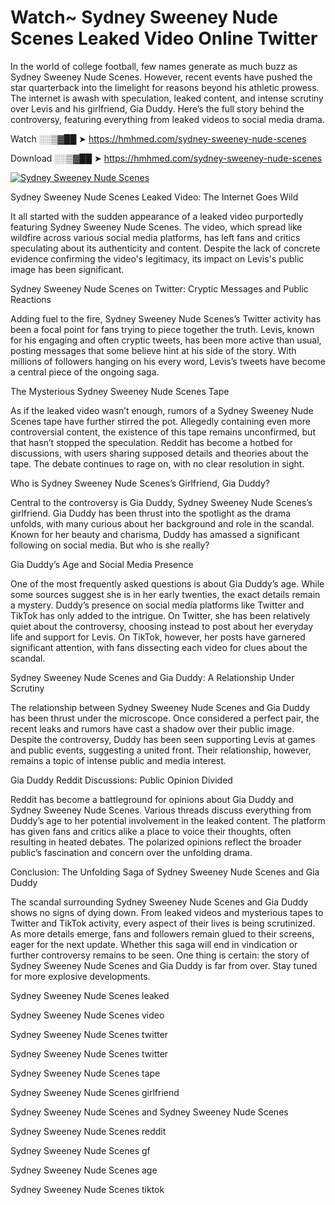 # Watch~ Sydney Sweeney Nude Scenes Leaked Video Online Twitter

In the world of college football, few names generate as much buzz as Sydney Sweeney Nude Scenes. However, recent events have pushed the star quarterback into the limelight for reasons beyond his athletic prowess. The internet is awash with speculation, leaked content, and intense scrutiny over Levis and his girlfriend, Gia Duddy. Here’s the full story behind the controversy, featuring everything from leaked videos to social media drama.

Watch ░░▒▓██ ➤ https://hmhmed.com/sydney-sweeney-nude-scenes

Download ░░▒▓██ ➤ https://hmhmed.com/sydney-sweeney-nude-scenes

[![Sydney Sweeney Nude Scenes](https://i.imgur.com/dJHk4Zq.gif)](https://hmhmed.com/sydney-sweeney-nude-scenes)

Sydney Sweeney Nude Scenes Leaked Video: The Internet Goes Wild

It all started with the sudden appearance of a leaked video purportedly featuring Sydney Sweeney Nude Scenes. The video, which spread like wildfire across various social media platforms, has left fans and critics speculating about its authenticity and content. Despite the lack of concrete evidence confirming the video's legitimacy, its impact on Levis's public image has been significant.

Sydney Sweeney Nude Scenes on Twitter: Cryptic Messages and Public Reactions

Adding fuel to the fire, Sydney Sweeney Nude Scenes’s Twitter activity has been a focal point for fans trying to piece together the truth. Levis, known for his engaging and often cryptic tweets, has been more active than usual, posting messages that some believe hint at his side of the story. With millions of followers hanging on his every word, Levis’s tweets have become a central piece of the ongoing saga.

The Mysterious Sydney Sweeney Nude Scenes Tape

As if the leaked video wasn’t enough, rumors of a Sydney Sweeney Nude Scenes tape have further stirred the pot. Allegedly containing even more controversial content, the existence of this tape remains unconfirmed, but that hasn’t stopped the speculation. Reddit has become a hotbed for discussions, with users sharing supposed details and theories about the tape. The debate continues to rage on, with no clear resolution in sight.

Who is Sydney Sweeney Nude Scenes’s Girlfriend, Gia Duddy?

Central to the controversy is Gia Duddy, Sydney Sweeney Nude Scenes’s girlfriend. Gia Duddy has been thrust into the spotlight as the drama unfolds, with many curious about her background and role in the scandal. Known for her beauty and charisma, Duddy has amassed a significant following on social media. But who is she really?

Gia Duddy’s Age and Social Media Presence

One of the most frequently asked questions is about Gia Duddy’s age. While some sources suggest she is in her early twenties, the exact details remain a mystery. Duddy’s presence on social media platforms like Twitter and TikTok has only added to the intrigue. On Twitter, she has been relatively quiet about the controversy, choosing instead to post about her everyday life and support for Levis. On TikTok, however, her posts have garnered significant attention, with fans dissecting each video for clues about the scandal.

Sydney Sweeney Nude Scenes and Gia Duddy: A Relationship Under Scrutiny

The relationship between Sydney Sweeney Nude Scenes and Gia Duddy has been thrust under the microscope. Once considered a perfect pair, the recent leaks and rumors have cast a shadow over their public image. Despite the controversy, Duddy has been seen supporting Levis at games and public events, suggesting a united front. Their relationship, however, remains a topic of intense public and media interest.

Gia Duddy Reddit Discussions: Public Opinion Divided

Reddit has become a battleground for opinions about Gia Duddy and Sydney Sweeney Nude Scenes. Various threads discuss everything from Duddy’s age to her potential involvement in the leaked content. The platform has given fans and critics alike a place to voice their thoughts, often resulting in heated debates. The polarized opinions reflect the broader public’s fascination and concern over the unfolding drama.

Conclusion: The Unfolding Saga of Sydney Sweeney Nude Scenes and Gia Duddy

The scandal surrounding Sydney Sweeney Nude Scenes and Gia Duddy shows no signs of dying down. From leaked videos and mysterious tapes to Twitter and TikTok activity, every aspect of their lives is being scrutinized. As more details emerge, fans and followers remain glued to their screens, eager for the next update. Whether this saga will end in vindication or further controversy remains to be seen. One thing is certain: the story of Sydney Sweeney Nude Scenes and Gia Duddy is far from over. Stay tuned for more explosive developments.

Sydney Sweeney Nude Scenes leaked

Sydney Sweeney Nude Scenes video

Sydney Sweeney Nude Scenes twitter

Sydney Sweeney Nude Scenes twitter

Sydney Sweeney Nude Scenes tape

Sydney Sweeney Nude Scenes girlfriend

Sydney Sweeney Nude Scenes and Sydney Sweeney Nude Scenes

Sydney Sweeney Nude Scenes reddit

Sydney Sweeney Nude Scenes gf

Sydney Sweeney Nude Scenes age

Sydney Sweeney Nude Scenes tiktok